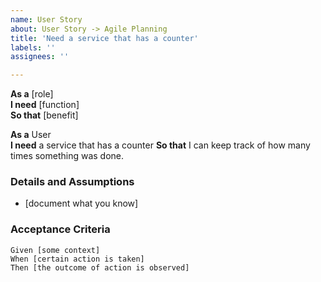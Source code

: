 ```yaml
---
name: User Story
about: User Story -> Agile Planning
title: 'Need a service that has a counter'
labels: ''
assignees: ''

---
```


 **As a** [role]  
 **I need** [function]  
 **So that** [benefit]  
  
 **As a** User  
 **I need** a service that has a counter 
 **So that** I can keep track of how many times something was done.
 
 
 ### Details and Assumptions
 * [document what you know]
   
 ### Acceptance Criteria  
   
 ```gherkin
 Given [some context]
 When [certain action is taken]
 Then [the outcome of action is observed]
 ```
